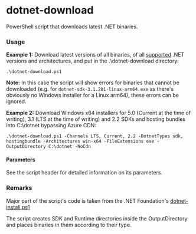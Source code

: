 # dotnet-download
PowerShell script that downloads latest .NET binaries.

### Usage
**Example 1:** Download latest versions of all binaries, of all [supported](https://dotnet.microsoft.com/download/dotnet-core) .NET versions and architectures, and put in the .\dotnet-download directory:
```
.\dotnet-download.ps1
```
**Note:** In this case the script will show errors for binaries that cannot be downloaded (e.g. for `dotnet-sdk-3.1.201-linux-arm64.exe` as there's obviously no Windows installer for a Linux arm64), these errors can be ignored.

**Example 2:** Download Windows x64 installers for 5.0 (Current at the time of writing), 3.1 (LTS at the time of writing) and 2.2 SDKs and hosting bundles into C:\dotnet bypassing Azure CDN:
```
.\dotnet-download.ps1 -Channels LTS, Current, 2.2 -DotnetTypes sdk, hostingbundle -Architectures win-x64 -FileExtensions exe -OutputDirectory C:\dotnet -NoCdn
```

#### Parameters
See the script header for detailed information on its parameters.

### Remarks
Major part of the script's code is taken from the .NET Foundation's [dotnet-install.ps1](https://dotnet.microsoft.com/download/dotnet-core/scripts)

The script creates SDK and Runtime directories inside the OutputDirectory and places binaries in them according to their type.